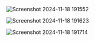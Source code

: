 ![Screenshot 2024-11-18 191552](https://github.com/user-attachments/assets/3e565f1c-d5a0-4947-a17c-0a5bbf89b004)

![Screenshot 2024-11-18 191623](https://github.com/user-attachments/assets/8cad0e30-64fe-49cb-8d08-e98822c91985)

![Screenshot 2024-11-18 191714](https://github.com/user-attachments/assets/ec6c291a-8216-4e66-b1de-6f3abbd3831a)

